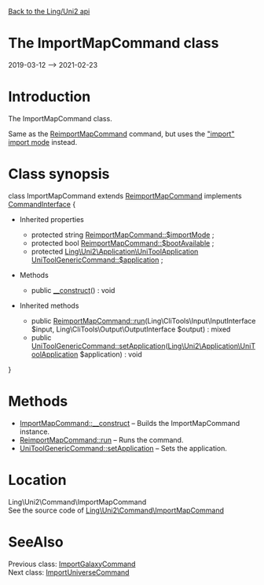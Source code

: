 [Back to the Ling/Uni2 api](https://github.com/lingtalfi/Uni2/blob/master/doc/api/Ling/Uni2.md)



The ImportMapCommand class
================
2019-03-12 --> 2021-02-23






Introduction
============

The ImportMapCommand class.

Same as the [ReimportMapCommand](https://github.com/lingtalfi/Uni2/blob/master/doc/api/Ling/Uni2/Command/ReimportMapCommand.md) command,
but uses the ["import" import mode](https://github.com/lingtalfi/Uni2/blob/master/doc/pages/import-mode.md) instead.



Class synopsis
==============


class <span class="pl-k">ImportMapCommand</span> extends [ReimportMapCommand](https://github.com/lingtalfi/Uni2/blob/master/doc/api/Ling/Uni2/Command/ReimportMapCommand.md) implements [CommandInterface](https://github.com/lingtalfi/CliTools/blob/master/doc/api/Ling/CliTools/Command/CommandInterface.md) {

- Inherited properties
    - protected string [ReimportMapCommand::$importMode](#property-importMode) ;
    - protected bool [ReimportMapCommand::$bootAvailable](#property-bootAvailable) ;
    - protected [Ling\Uni2\Application\UniToolApplication](https://github.com/lingtalfi/Uni2/blob/master/doc/api/Ling/Uni2/Application/UniToolApplication.md) [UniToolGenericCommand::$application](#property-application) ;

- Methods
    - public [__construct](https://github.com/lingtalfi/Uni2/blob/master/doc/api/Ling/Uni2/Command/ImportMapCommand/__construct.md)() : void

- Inherited methods
    - public [ReimportMapCommand::run](https://github.com/lingtalfi/Uni2/blob/master/doc/api/Ling/Uni2/Command/ReimportMapCommand/run.md)(Ling\CliTools\Input\InputInterface $input, Ling\CliTools\Output\OutputInterface $output) : mixed
    - public [UniToolGenericCommand::setApplication](https://github.com/lingtalfi/Uni2/blob/master/doc/api/Ling/Uni2/Command/UniToolGenericCommand/setApplication.md)([Ling\Uni2\Application\UniToolApplication](https://github.com/lingtalfi/Uni2/blob/master/doc/api/Ling/Uni2/Application/UniToolApplication.md) $application) : void

}






Methods
==============

- [ImportMapCommand::__construct](https://github.com/lingtalfi/Uni2/blob/master/doc/api/Ling/Uni2/Command/ImportMapCommand/__construct.md) &ndash; Builds the ImportMapCommand instance.
- [ReimportMapCommand::run](https://github.com/lingtalfi/Uni2/blob/master/doc/api/Ling/Uni2/Command/ReimportMapCommand/run.md) &ndash; Runs the command.
- [UniToolGenericCommand::setApplication](https://github.com/lingtalfi/Uni2/blob/master/doc/api/Ling/Uni2/Command/UniToolGenericCommand/setApplication.md) &ndash; Sets the application.





Location
=============
Ling\Uni2\Command\ImportMapCommand<br>
See the source code of [Ling\Uni2\Command\ImportMapCommand](https://github.com/lingtalfi/Uni2/blob/master/Command/ImportMapCommand.php)



SeeAlso
==============
Previous class: [ImportGalaxyCommand](https://github.com/lingtalfi/Uni2/blob/master/doc/api/Ling/Uni2/Command/ImportGalaxyCommand.md)<br>Next class: [ImportUniverseCommand](https://github.com/lingtalfi/Uni2/blob/master/doc/api/Ling/Uni2/Command/ImportUniverseCommand.md)<br>
